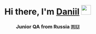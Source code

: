 <h1 align="center">Hi there, I'm <a href="https://vk.com/leprokuda" target="_blank">Daniil</a> 
<img src="https://github.com/blackcater/blackcater/raw/main/images/Hi.gif" height="32"/></h1>
<h3 align="center">Junior QA from Russia 🇷🇺</h3>
